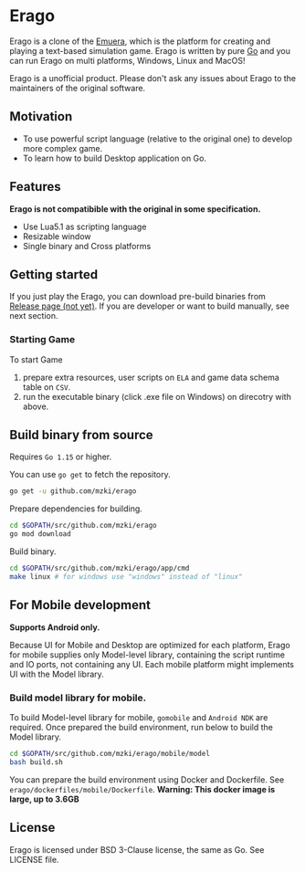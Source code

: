# Erago

Erago is a clone of the [Emuera](https://ja.osdn.net/projects/emuera/wiki/FrontPage), which is the platform 
for creating and playing a text-based simulation game.
Erago is written by pure [Go](http://golang.org) and you can run Erago on multi platforms, Windows, Linux and MacOS!

Erago is a unofficial product. Please don't ask any issues about Erago to the maintainers of the original software.

## Motivation

* To use powerful script language (relative to the original one) to develop more complex game.
* To learn how to build Desktop application on Go. 

## Features 

**Erago is not compatibible with the original in some specification.**

* Use Lua5.1 as scripting language
* Resizable window
* Single binary and Cross platforms

## Getting started

If you just play the Erago, you can download pre-build binaries from [Release page (not yet)](#).
If you are developer or want to build manually, see next section.

### Starting Game 

To start Game
1. prepare extra resources, user scripts on `ELA` and game data schema table on `CSV`.
2. run the executable binary (click .exe file on Windows) on direcotry with above.

## Build binary from source

Requires `Go 1.15` or higher.

You can use `go get` to fetch the repository.

```sh
go get -u github.com/mzki/erago
```

Prepare dependencies for building.

```sh
cd $GOPATH/src/github.com/mzki/erago
go mod download
```

Build binary.

```sh
cd $GOPATH/src/github.com/mzki/erago/app/cmd
make linux # for windows use "windows" instead of "linux"
```

## For Mobile development

**Supports Android only.**

Because UI for Mobile and Desktop are optimized for each platform, 
Erago for mobile supplies only Model-level library, containing the script runtime and IO ports, not containing any UI.
Each mobile platform might implements UI with the Model library.

### Build model library for mobile.

To build Model-level library for mobile, `gomobile` and `Android NDK` are required.
Once prepared the build environment, run below to build the Model library.

```sh
cd $GOPATH/src/github.com/mzki/erago/mobile/model
bash build.sh
```

You can prepare the build environment using Docker and Dockerfile.
See `erago/dockerfiles/mobile/Dockerfile`. **Warning: This docker image is large, up to 3.6GB** 


## License

Erago is licensed under BSD 3-Clause license, the same as Go. See LICENSE file.

